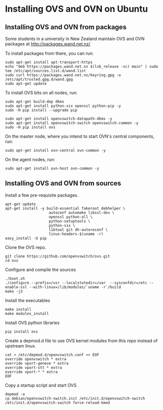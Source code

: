 # Installing OVS and OVN on Ubuntu

## Installing OVS and OVN from packages

Some students in a university in New Zealand maintain OVS and OVN packages at
http://packages.wand.net.nz/

To install packages from there, you can run:

```
sudo apt-get install apt-transport-https
echo "deb https://packages.wand.net.nz $(lsb_release -sc) main" | sudo tee /etc/apt/sources.list.d/wand.list
sudo curl https://packages.wand.net.nz/keyring.gpg -o /etc/apt/trusted.gpg.d/wand.gpg
sudo apt-get update
```

To install OVS bits on all nodes, run:

```
sudo apt-get build-dep dkms
sudo apt-get install python-six openssl python-pip -y
sudo -H pip install --upgrade pip

sudo apt-get install openvswitch-datapath-dkms -y
sudo apt-get install openvswitch-switch openvswitch-common -y
sudo -H pip install ovs
```

On the master node, where you intend to start OVN's central components,
run:

```
sudo apt-get install ovn-central ovn-common -y
```

On the agent nodes, run:

```
sudo apt-get install ovn-host ovn-common -y
```

## Installing OVS and OVN from sources

Install a few pre-requisite packages.

```
apt-get update
apt-get install -y build-essential fakeroot debhelper \
                    autoconf automake libssl-dev \
                    openssl python-all \
                    python-setuptools \
                    python-six \
                    libtool git dh-autoreconf \
                    linux-headers-$(uname -r)
easy_install -U pip
```

Clone the OVS repo.

```
git clone https://github.com/openvswitch/ovs.git
cd ovs
```

Configure and compile the sources

```
./boot.sh
./configure --prefix=/usr --localstatedir=/var  --sysconfdir=/etc --enable-ssl --with-linux=/lib/modules/`uname -r`/build
make -j3
```

Install the executables

```
make install
make modules_install
```

Install OVS python libraries

```
pip install ovs
```

Create a depmod.d file to use OVS kernel modules from this repo instead of
upstream linux.

```
cat > /etc/depmod.d/openvswitch.conf << EOF
override openvswitch * extra
override vport-geneve * extra
override vport-stt * extra
override vport-* * extra
EOF
```

Copy a startup script and start OVS

```
depmod -a
cp debian/openvswitch-switch.init /etc/init.d/openvswitch-switch
/etc/init.d/openvswitch-switch force-reload-kmod
```
